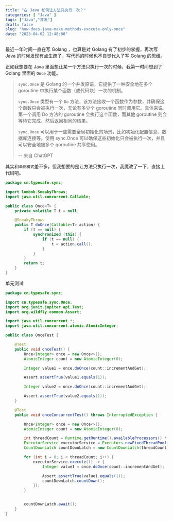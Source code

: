 ```yaml
---
title: "在 Java 如何让方法只执行一次？"
categories: [ "Java" ]
tags: ["Java","并发"]
draft: false
slug: "how-does-java-make-methods-execute-only-once"
date: "2023-04-02 12:48:00"
---
```


最近一年时间一直在写 Golang ，也算是对 Golang 有了初步的掌握，再次写 Java 的时候发现有点生疏了，写代码的时候也不自觉代入了写 Golang 的思维。

正如我想要在 Java 里面想让某一个方法只执行一次的时候，我第一时间想到了 Golang 里面的 `Once` 功能。

> `sync.Once` 是 Golang 的一个并发原语，它提供了一种安全地在多个 goroutine 中执行某个函数（或代码块）一次的机制。
> 
> `sync.Once` 类型有一个 `Do` 方法，该方法接收一个函数作为参数，并确保这个函数只会被执行一次，无论有多少个 goroutine 同时调用它。具体来说，第一个调用 Do 方法的 goroutine 会执行这个函数，而其他 goroutine 则会等待它完成，然后返回相同的结果。
>
> `sync.Once` 可以用于一些需要全局初始化的场景，比如初始化配置信息、数据库连接等。使用 sync.Once 可以确保这些初始化只会被执行一次，并且可以安全地被多个 goroutine 共享使用。
> 
> -- 来自 ChatGPT

其实和`单例模式`差不多，但我想要的是让方法只执行一次，我魔改了一下，直接上代码吧。

```java
package cn.typesafe.sync;

import lombok.SneakyThrows;
import java.util.concurrent.Callable;

public class Once<T> {
	private volatile T t = null;

	@SneakyThrows
	public T doOnce(Callable<T> action) {
		if (t == null) {
			synchronized (this) {
				if (t == null) {
					t = action.call();
				}
			}
		}
		return t;
	}
}
```

单元测试

```java
package cn.typesafe.sync;

import cn.typesafe.sync.Once;
import org.junit.jupiter.api.Test;
import org.wildfly.common.Assert;

import java.util.concurrent.*;
import java.util.concurrent.atomic.AtomicInteger;

public class OnceTest {

	@Test
	public void onceTest() {
		Once<Integer> once = new Once<>();
		AtomicInteger count = new AtomicInteger(0);

		Integer value1 = once.doOnce(count::incrementAndGet);

		Assert.assertTrue(value1.equals(1));

		Integer value2 = once.doOnce(count::incrementAndGet);

		Assert.assertTrue(value2.equals(1));
	}

	@Test
	public void onceConcurrentTest() throws InterruptedException {

		Once<Integer> once = new Once<>();
		AtomicInteger count = new AtomicInteger(0);

		int threadCount = Runtime.getRuntime().availableProcessors() * 2;
		ExecutorService executorService = Executors.newFixedThreadPool(threadCount);
		CountDownLatch countDownLatch = new CountDownLatch(threadCount);

		for (int i = 0; i < threadCount; i++) {
			executorService.execute(() -> {
				Integer value1 = once.doOnce(count::incrementAndGet);

				Assert.assertTrue(value1.equals(1));
				countDownLatch.countDown();
			});
		}


		countDownLatch.await();
	}
}
```
